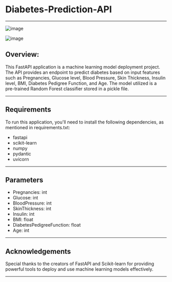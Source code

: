 # Diabetes-Prediction-API
---
![image](https://github.com/user-attachments/assets/86df3d9f-1e99-41f2-8be7-6f7de1531c73)                  


![image](https://github.com/user-attachments/assets/63bd6141-e3f6-4460-b4c1-d53e436db11d)


## Overview:
This FastAPI application is a machine learning model deployment project. The API provides an endpoint to predict diabetes based on input features such as Pregnancies, Glucose level, Blood Pressure, Skin Thickness, Insulin level, BMI, Diabetes Pedigree Function, and Age. The model utilized is a pre-trained Random Forest classifier stored in a pickle file.

---
## Requirements
To run this application, you'll need to install the following dependencies, as mentioned in requirements.txt:

* fastapi
* scikit-learn
* numpy
* pydantic
* uvicorn
  
---
## Parameters
* Pregnancies: int
* Glucose: int
* BloodPressure: int
* SkinThickness: int
* Insulin: int
* BMI: float
* DiabetesPedigreeFunction: float
* Age: int

  
---
## Acknowledgements
Special thanks to the creators of FastAPI and Scikit-learn for providing powerful tools to deploy and use machine learning models effectively.

---



